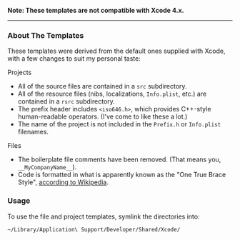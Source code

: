 __Note: These templates are not compatible with Xcode 4.x.__

<hr>

### About The Templates ###

These templates were derived from the default ones supplied with Xcode, with a few changes to suit my personal taste:

Projects

* All of the source files are contained in a `src` subdirectory.
* All of the resource files (nibs, localizations, `Info.plist`, etc.) are contained in a `rsrc` subdirectory.
* The prefix header includes `<iso646.h>`, which provides C++-style human-readable operators. (I've come to like these a lot.)
* The name of the project is not included in the `Prefix.h` or `Info.plist` filenames.

Files

* The boilerplate file comments have been removed. (That means you, `__MyCompanyName__`).
* Code is formatted in what is apparently known as the "One True Brace Style", [according to Wikipedia][1].

[1]: http://en.wikipedia.org/wiki/Indent_style#Variant:_1TBS


### Usage ###

To use the file and project templates, symlink the directories into:

    ~/Library/Application\ Support/Developer/Shared/Xcode/
